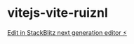 # vitejs-vite-ruiznl

[Edit in StackBlitz next generation editor ⚡️](https://stackblitz.com/~/github.com/lukeinth/vitejs-vite-ruiznl)